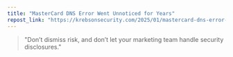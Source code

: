 ```yaml
---
title: "MasterCard DNS Error Went Unnoticed for Years"
repost_link: "https://krebsonsecurity.com/2025/01/mastercard-dns-error-went-unnoticed-for-years/"
---
```


> "Don’t dismiss risk, and don’t let your marketing team handle security disclosures."
